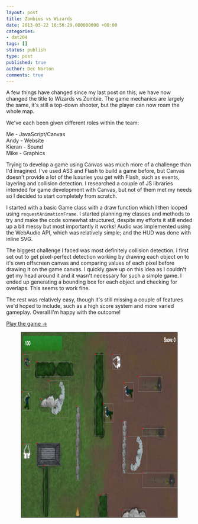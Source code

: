 ```yaml
---
layout: post
title: Zombies vs Wizards
date: 2013-03-22 16:56:29.000000000 +00:00
categories:
- dat204
tags: []
status: publish
type: post
published: true
author: Dec Norton
comments: true
---
```

<p>A few things have changed since my last post on this, we have now changed the title to Wizards vs Zombie. The game mechanics are largely the same, it's still a top-down shooter, but the player can now roam the whole map.</p>
<!--more-->
<p>We've each been given different roles within the team:</p>
<p>Me - JavaScript/Canvas<br>
Andy - Website<br>
Kieran - Sound<br>
Mike - Graphics</p>
<p>Trying to develop a game using Canvas was much more of a challenge than I'd imagined. I've used AS3 and Flash to build a game before, but Canvas doesn't provide a lot of the luxuries you get with Flash, such as events, layering and collision detection. I researched a couple of JS libraries intended for game development with Canvas, but not of them met my needs so I decided to start completely from scratch.</p>
<p>I started with a basic Game class with a draw function which I then looped using <code>requestAnimationFrame</code>. I started planning my classes and methods to try and make the code somewhat structured, despite my efforts it still ended up a bit messy but most importantly it works! Audio was implemented using the WebAudio API, which was relatively simple; and the HUD was done with inline SVG.</p>
<p>The biggest challenge I faced was most definitely collision detection. I first set out to get pixel-perfect detection working by drawing each object on to it's own offscreen canvas and comparing values of each pixel before drawing it on the game canvas. I quickly gave up on this idea as I couldn't get my head around it and it wasn't necessary for such a simple game. I ended up generating a bounding box for each object and checking for overlaps. This seems to work fine.</p>
<p>The rest was relatively easy, though it's still missing a couple of features we'd hoped to include, such as a high score system and more varied gameplay. Overall I'm happy with the outcome!</p>
<p><a href="http://game.decnorton.com/">Play the game &rarr;</a></p>
<figure>
<a href="/assets/Screen-Shot-2013-03-22-at-16.55.51.png"><img src="/assets/Screen-Shot-2013-03-22-at-16.55.51.png" alt="Game with bounding boxes shown" width="802" height="502" class="alignnone size-full wp-image-453" /></a><br>
</figure>
